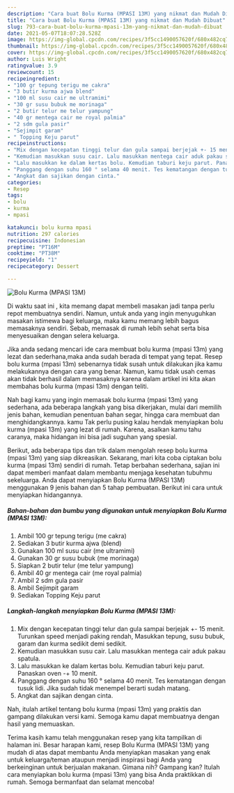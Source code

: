 ```yaml
---
description: "Cara buat Bolu Kurma (MPASI 13M) yang nikmat dan Mudah Dibuat"
title: "Cara buat Bolu Kurma (MPASI 13M) yang nikmat dan Mudah Dibuat"
slug: 793-cara-buat-bolu-kurma-mpasi-13m-yang-nikmat-dan-mudah-dibuat
date: 2021-05-07T18:07:28.528Z
image: https://img-global.cpcdn.com/recipes/3f5cc1490057620f/680x482cq70/bolu-kurma-mpasi-13m-foto-resep-utama.jpg
thumbnail: https://img-global.cpcdn.com/recipes/3f5cc1490057620f/680x482cq70/bolu-kurma-mpasi-13m-foto-resep-utama.jpg
cover: https://img-global.cpcdn.com/recipes/3f5cc1490057620f/680x482cq70/bolu-kurma-mpasi-13m-foto-resep-utama.jpg
author: Luis Wright
ratingvalue: 3.9
reviewcount: 15
recipeingredient:
- "100 gr tepung terigu me cakra"
- "3 butir kurma ajwa blend"
- "100 ml susu cair me ultramimi"
- "30 gr susu bubuk me morinaga"
- "2 butir telur me telur yampung"
- "40 gr mentega cair me royal palmia"
- "2 sdm gula pasir"
- "Sejimpit garam"
- " Topping Keju parut"
recipeinstructions:
- "Mix dengan kecepatan tinggi telur dan gula sampai berjejak +- 15 menit. Turunkan speed menjadi paking rendah, Masukkan tepung, susu bubuk, garam dan kurma sedikit demi sedikit."
- "Kemudian masukkan susu cair. Lalu masukkan mentega cair aduk pakau spatula."
- "Lalu masukkan ke dalam kertas bolu. Kemudian taburi keju parut. Panaskan oven -+ 10 menit."
- "Panggang dengan suhu 160 ° selama 40 menit. Tes kematangan dengan tusuk lidi. Jika sudah tidak menempel berarti sudah matang."
- "Angkat dan sajikan dengan cinta."
categories:
- Resep
tags:
- bolu
- kurma
- mpasi

katakunci: bolu kurma mpasi 
nutrition: 297 calories
recipecuisine: Indonesian
preptime: "PT16M"
cooktime: "PT38M"
recipeyield: "1"
recipecategory: Dessert

---
```



![Bolu Kurma (MPASI 13M)](https://img-global.cpcdn.com/recipes/3f5cc1490057620f/680x482cq70/bolu-kurma-mpasi-13m-foto-resep-utama.jpg)

Di waktu  saat ini , kita memang dapat membeli masakan jadi tanpa perlu repot membuatnya sendiri. Namun, untuk anda yang ingin menyuguhkan masakan istimewa bagi keluarga, maka kamu memang lebih bagus memasaknya sendiri. Sebab, memasak di rumah lebih sehat serta bisa menyesuaikan dengan selera keluarga.

Jika anda sedang mencari ide cara membuat bolu kurma (mpasi 13m) yang lezat dan sederhana,maka anda sudah berada di tempat yang tepat. Resep bolu kurma (mpasi 13m)  sebenarnya tidak susah untuk dilakukan jika kamu melakukannya dengan cara yang benar. Namun, kamu tidak usah cemas akan tidak berhasil dalam memasaknya 
karena dalam artikel ini kita akan membahas bolu kurma (mpasi 13m) dengan teliti.  



Nah bagi kamu yang ingin memasak bolu kurma (mpasi 13m) yang sederhana, ada beberapa langkah yang bisa dikerjakan, mulai dari memilih jenis bahan, kemudian penentuan bahan segar, hingga cara membuat dan menghidangkannya. kamu Tak perlu pusing kalau hendak menyiapkan bolu kurma (mpasi 13m) yang lezat di rumah. Karena, asalkan kamu  tahu caranya, maka hidangan ini bisa jadi suguhan yang spesial.

Berikut, ada beberapa tips dan trik dalam mengolah resep bolu kurma (mpasi 13m) yang siap dikreasikan. Sekarang, mari kita coba ciptakan bolu kurma (mpasi 13m) sendiri di rumah. Tetap berbahan sederhana, sajian ini dapat memberi manfaat dalam membantu menjaga kesehatan tubuhmu sekeluarga. Anda dapat menyiapkan Bolu Kurma (MPASI 13M) menggunakan 9 jenis bahan dan 5 tahap pembuatan. Berikut ini cara untuk menyiapkan hidangannya.

<!--inarticleads1-->

##### Bahan-bahan dan bumbu yang digunakan untuk menyiapkan Bolu Kurma (MPASI 13M):

1. Ambil 100 gr tepung terigu (me cakra)
1. Sediakan 3 butir kurma ajwa (blend)
1. Gunakan 100 ml susu cair (me ultramimi)
1. Gunakan 30 gr susu bubuk (me morinaga)
1. Siapkan 2 butir telur (me telur yampung)
1. Ambil 40 gr mentega cair (me royal palmia)
1. Ambil 2 sdm gula pasir
1. Ambil Sejimpit garam
1. Sediakan  Topping Keju parut




<!--inarticleads2-->

##### Langkah-langkah menyiapkan Bolu Kurma (MPASI 13M):

1. Mix dengan kecepatan tinggi telur dan gula sampai berjejak +- 15 menit. Turunkan speed menjadi paking rendah, Masukkan tepung, susu bubuk, garam dan kurma sedikit demi sedikit.
1. Kemudian masukkan susu cair. Lalu masukkan mentega cair aduk pakau spatula.
1. Lalu masukkan ke dalam kertas bolu. Kemudian taburi keju parut. Panaskan oven -+ 10 menit.
1. Panggang dengan suhu 160 ° selama 40 menit. Tes kematangan dengan tusuk lidi. Jika sudah tidak menempel berarti sudah matang.
1. Angkat dan sajikan dengan cinta.




Nah, itulah artikel tentang  bolu kurma (mpasi 13m)  yang praktis dan gampang dilakukan versi kami. Semoga kamu dapat membuatnya dengan hasil yang memuaskan. 

Terima kasih kamu telah menggunakan resep yang kita tampilkan di halaman ini. Besar harapan kami, resep  Bolu Kurma (MPASI 13M) yang mudah di atas dapat membantu Anda menyiapkan masakan yang enak untuk keluarga/teman ataupun menjadi inspirasi bagi Anda yang berkeinginan untuk berjualan makanan. Gimana nih? Gampang kan? Itulah cara menyiapkan bolu kurma (mpasi 13m) yang bisa Anda praktikkan di rumah. Semoga bermanfaat dan selamat mencoba!


